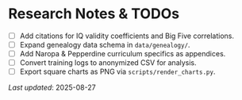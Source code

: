 # Research Notes & TODOs

- [ ] Add citations for IQ validity coefficients and Big Five correlations.
- [ ] Expand genealogy data schema in `data/genealogy/`.
- [ ] Add Naropa & Pepperdine curriculum specifics as appendices.
- [ ] Convert training logs to anonymized CSV for analysis.
- [ ] Export square charts as PNG via `scripts/render_charts.py`.

*Last updated*: 2025-08-27
